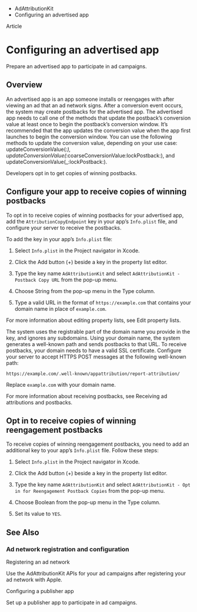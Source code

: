 

- AdAttributionKit
-  Configuring an advertised app 

Article

# Configuring an advertised app

Prepare an advertised app to participate in ad campaigns.

## Overview

An advertised app is an app someone installs or reengages with after viewing an ad that an ad network signs. After a conversion event occurs, the system may create postbacks for the advertised app. The advertised app needs to call one of the methods that update the postback’s conversion value at least once to begin the postback’s conversion window. It’s recommended that the app updates the conversion value when the app first launches to begin the conversion window. You can use the following methods to update the conversion value, depending on your use case: updateConversionValue(_:), updateConversionValue(_:coarseConversionValue:lockPostback:), and updateConversionValue(_:lockPostback:).

Developers opt in to get copies of winning postbacks.

## Configure your app to receive copies of winning postbacks

To opt in to receive copies of winning postbacks for your advertised app, add the `AttributionCopyEndpoint` key in your app’s `Info.plist` file, and configure your server to receive the postbacks.

To add the key in your app’s `Info.plist` file:

1.  Select `Info.plist` in the Project navigator in Xcode.

2.  Click the Add button (+) beside a key in the property list editor.

3.  Type the key name `AdAttributionKit` and select `AdAttributionKit - Postback Copy URL` from the pop-up menu.

4.  Choose String from the pop-up menu in the Type column.

5.  Type a valid URL in the format of `https://example.com` that contains your domain name in place of `example.com`.

For more information about editing property lists, see Edit property lists.

The system uses the registrable part of the domain name you provide in the key, and ignores any subdomains. Using your domain name, the system generates a well-known path and sends postbacks to that URL. To receive postbacks, your domain needs to have a valid SSL certificate. Configure your server to accept HTTPS POST messages at the following well-known path:

```
https://example.com/.well-known/appattribution/report-attribution/
```

Replace `example.com` with your domain name.

For more information about receiving postbacks, see Receiving ad attributions and postbacks.

## Opt in to receive copies of winning reengagement postbacks

To receive copies of winning reengagement postbacks, you need to add an additional key to your app’s `Info.plist` file. Follow these steps:

1.  Select `Info.plist` in the Project navigator in Xcode.

2.  Click the Add button (+) beside a key in the property list editor.

3.  Type the key name `AdAttributionKit` and select `AdAttributionKit - Opt in for Reengagement Postback Copies` from the pop-up menu.

4.  Choose Boolean from the pop-up menu in the Type column.

5.  Set its value to `YES`.

## See Also

### Ad network registration and configuration

Registering an ad network

Use the AdAttributionKit APIs for your ad campaigns after registering your ad network with Apple.

Configuring a publisher app

Set up a publisher app to participate in ad campaigns.

